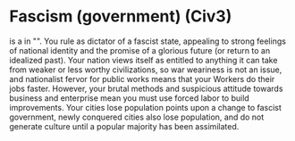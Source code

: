 # Fascism (government) (Civ3)

 is a in "".
You rule as dictator of a fascist state, appealing to strong feelings of national identity and the promise of a glorious future (or return to an idealized past). Your nation views itself as entitled to anything it can take from weaker or less worthy civilizations, so war weariness is not an issue, and nationalist fervor for public works means that your Workers do their jobs faster. However, your brutal methods and suspicious attitude towards business and enterprise mean you must use forced labor to build improvements. Your cities lose population points upon a change to fascist government, newly conquered cities also lose population, and do not generate culture until a popular majority has been assimilated.